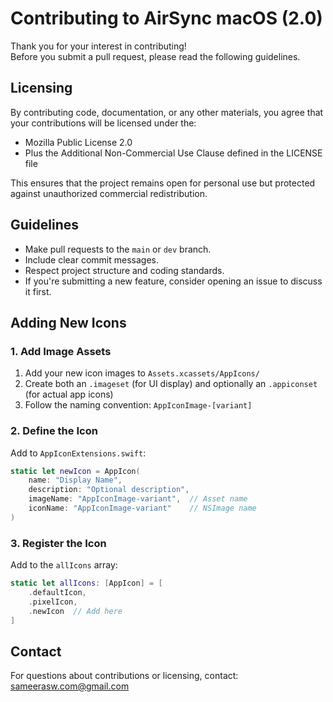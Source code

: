 # Contributing to AirSync macOS (2.0)

Thank you for your interest in contributing!  
Before you submit a pull request, please read the following guidelines.

## Licensing

By contributing code, documentation, or any other materials, you agree that your contributions will be licensed under the:

- Mozilla Public License 2.0
- Plus the Additional Non-Commercial Use Clause defined in the LICENSE file

This ensures that the project remains open for personal use but protected against unauthorized commercial redistribution.

## Guidelines

- Make pull requests to the `main` or `dev` branch.
- Include clear commit messages.
- Respect project structure and coding standards.
- If you're submitting a new feature, consider opening an issue to discuss it first.

## Adding New Icons

### 1. Add Image Assets
1. Add your new icon images to `Assets.xcassets/AppIcons/`
2. Create both an `.imageset` (for UI display) and optionally an `.appiconset` (for actual app icons)
3. Follow the naming convention: `AppIconImage-[variant]`

### 2. Define the Icon
Add to `AppIconExtensions.swift`:

```swift
static let newIcon = AppIcon(
    name: "Display Name",
    description: "Optional description",
    imageName: "AppIconImage-variant",  // Asset name
    iconName: "AppIconImage-variant"    // NSImage name
)
```

### 3. Register the Icon
Add to the `allIcons` array:

```swift
static let allIcons: [AppIcon] = [
    .defaultIcon,
    .pixelIcon,
    .newIcon  // Add here
]
```

## Contact

For questions about contributions or licensing, contact: sameerasw.com@gmail.com
